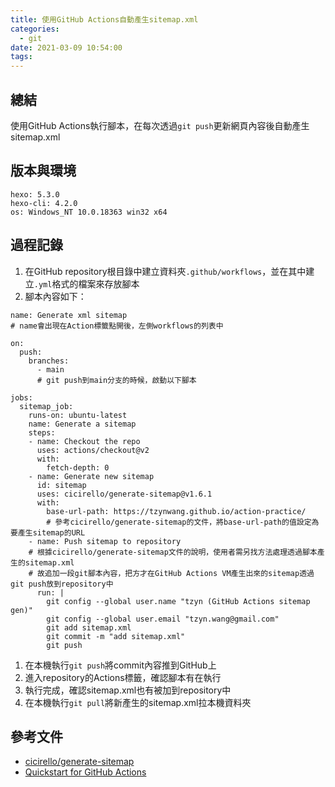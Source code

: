 ```yaml
---
title: 使用GitHub Actions自動產生sitemap.xml
categories:
  - git
date: 2021-03-09 10:54:00
tags:
---
```


## 總結
使用GitHub Actions執行腳本，在每次透過`git push`更新網頁內容後自動產生sitemap.xml


## 版本與環境
```
hexo: 5.3.0
hexo-cli: 4.2.0
os: Windows_NT 10.0.18363 win32 x64
```


## 過程記錄
1. 在GitHub repository根目錄中建立資料夾`.github/workflows`，並在其中建立`.yml`格式的檔案來存放腳本
1. 腳本內容如下：
```YML
name: Generate xml sitemap
# name會出現在Action標籤點開後，左側workflows的列表中

on:
  push:
    branches:
      - main 
      # git push到main分支的時候，啟動以下腳本

jobs:
  sitemap_job:
    runs-on: ubuntu-latest
    name: Generate a sitemap
    steps:
    - name: Checkout the repo
      uses: actions/checkout@v2
      with:
        fetch-depth: 0 
    - name: Generate new sitemap
      id: sitemap
      uses: cicirello/generate-sitemap@v1.6.1
      with:
        base-url-path: https://tzynwang.github.io/action-practice/
        # 參考cicirello/generate-sitemap的文件，將base-url-path的值設定為要產生sitemap的URL
    - name: Push sitemap to repository
    # 根據cicirello/generate-sitemap文件的說明，使用者需另找方法處理透過腳本產生的sitemap.xml
    # 故追加一段git腳本內容，把方才在GitHub Actions VM產生出來的sitemap透過git push放到repository中
      run: |
        git config --global user.name "tzyn (GitHub Actions sitemap gen)"
        git config --global user.email "tzyn.wang@gmail.com"
        git add sitemap.xml
        git commit -m "add sitemap.xml"
        git push
```
1. 在本機執行`git push`將commit內容推到GitHub上
1. 進入repository的Actions標籤，確認腳本有在執行
1. 執行完成，確認sitemap.xml也有被加到repository中
1. 在本機執行`git pull`將新產生的sitemap.xml拉本機資料夾


## 參考文件
- [cicirello/generate-sitemap](https://github.com/cicirello/generate-sitemap#generate-sitemap)
- [Quickstart for GitHub Actions](https://docs.github.com/en/actions/quickstart)